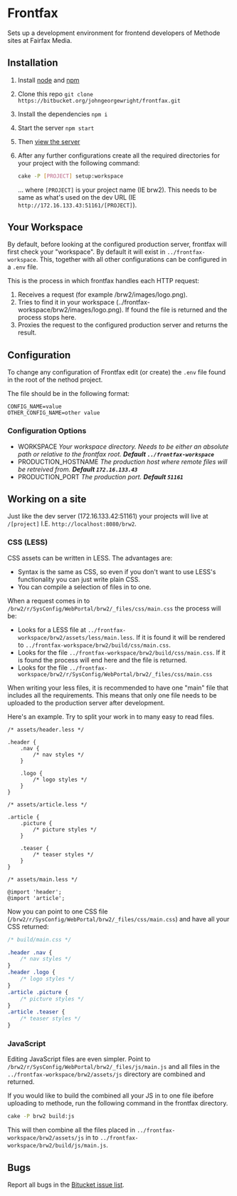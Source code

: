 Frontfax
=======

Sets up a development environment for frontend developers of Methode sites at Fairfax Media.

Installation
------------

1. Install [node](http://nodejs.org) and [npm](https://npmjs.org)
2. Clone this repo `git clone https://bitbucket.org/johngeorgewright/frontfax.git`
3. Install the dependencies `npm i`
4. Start the server `npm start`
5. Then [view the server](http://localhost:8080)
6. After any further configurations create all the required directories for your project with the following command:

   ```sh
   cake -P [PROJECT] setup:workspace
   ```

   ... where `[PROJECT]` is your project name (IE brw2). This needs to be same as what's used on the dev URL (IE `http://172.16.133.43:51161/[PROJECT]`).


Your Workspace
--------------

By default, before looking at the configured production server, frontfax will first check your "workspace". By default it will exist in `../frontfax-workspace`. This, together with all other configurations can be configured in a `.env` file.

This is the process in which frontfax handles each HTTP request:

1. Receives a request (for example /brw2/images/logo.png).
2. Tries to find it in your workspace (../frontfax-workspace/brw2/images/logo.png). If found the file is returned and the process stops here.
3. Proxies the request to the configured production server and returns the result.


Configuration
-------------

To change any configuration of Frontfax edit (or create) the `.env` file found in the root of the nethod project.

The file should be in the following format:

```
CONFIG_NAME=value
OTHER_CONFIG_NAME=other value
```

### Configuration Options

- WORKSPACE *Your workspace directory. Needs to be either an absolute path or relative to the frontfax root. __Default `../frontfax-workspace`__*
- PRODUCTION_HOSTNAME *The production host where remote files will be retreived from. __Default `172.16.133.43`__*
- PRODUCTION_PORT *The production port. __Default `51161`__*

Working on a site
-----------------

Just like the dev server (172.16.133.42:51161) your projects will live at `/[project]` I.E. `http://localhost:8080/brw2`.

### CSS (LESS)

CSS assets can be written in LESS. The advantages are:

- Syntax is the same as CSS, so even if you don't want to use LESS's functionality you can just write plain CSS.
- You can compile a selection of files in to one.

When a request comes in to `/brw2/r/SysConfig/WebPortal/brw2/_files/css/main.css` the process will be:

- Looks for a LESS file at `../frontfax-workspace/brw2/assets/less/main.less`. If it is found it will be rendered to `../frontfax-workspace/brw2/build/css/main.css`.
- Looks for the file `../frontfax-workspace/brw2/build/css/main.css`. If it is found the process will end here and the file is returned.
- Looks for the file `../frontfax-workspace/brw2/r/SysConfig/WebPortal/brw2/_files/css/main.css`

When writing your less files, it is recommended to have one "main" file that includes all the requirements. This means that only one file needs to be uploaded to the production server after development.

Here's an example. Try to split your work in to many easy to read files.

```less
/* assets/header.less */

.header {
	.nav {
		/* nav styles */
	}

	.logo {
		/* logo styles */
	}
}
```

```less
/* assets/article.less */

.article {
	.picture {
		/* picture styles */
	}

	.teaser {
		/* teaser styles */
	}
}
```

```less
/* assets/main.less */

@import 'header';
@import 'article';
```

Now you can point to one CSS file (`/brw2/r/SysConfig/WebPortal/brw2/_files/css/main.css`) and have all your CSS returned:

```css
/* build/main.css */

.header .nav {
	/* nav styles */
}
.header .logo {
	/* logo styles */
}
.article .picture {
	/* picture styles */
}
.article .teaser {
	/* teaser styles */
}
```

### JavaScript

Editing JavaScript files are even simpler. Point to `/brw2/r/SysConfig/WebPortal/brw2/_files/js/main.js` and all files in the `../frontfax-workspace/brw2/assets/js` directory are combined and returned.

If you would like to build the combined all your JS in to one file ibefore uploading to methode, run the following command in the frontfax directory.

```sh
cake -P brw2 build:js
```

This will then combine all the files placed in `../frontfax-workspace/brw2/assets/js` in to `../frontfax-workspace/brw2/build/js/main.js`.

Bugs
----

Report all bugs in the [Bitucket issue list](https://bitbucket.org/johngeorgewright/frontfax/issues).

